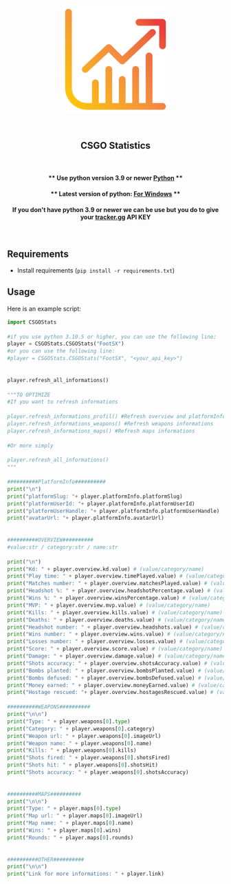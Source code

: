 <p align="center"><img width="250" alt="CSGO Statistics" src="img/stat.png"></p>

<br/>


<h2 align="center">CSGO Statistics</h2>
<br/>
<h4 align="center">** Use python version 3.9 or newer <a target="_blank" href="https://www.python.org">Python</a> **</h4>
<h4 align="center">** Latest version of python: <a target="_blank" href="https://www.python.org/ftp/python/3.10.5/python-3.10.5-amd64.exe">For Windows</a> **</h4>
<h4 align="center"> If you don't have python 3.9 or newer we can be use but you do to give your <a target="_blank" href="https://tracker.gg/developers/docs/getting-started">tracker.gg</a> API KEY </h4>
<br/>

## Requirements

- Install requirements (`pip install -r requirements.txt`)

## Usage

Here is an example script:

```python
import CSGOStats

#if you use python 3.10.5 or higher, you can use the following line:
player = CSGOStats.CSGOStats("FootSX")
#or you can use the following line:
#player = CSGOStats.CSGOStats("FootSX", "<your_api_key>")


player.refresh_all_informations()

"""TO OPTIMIZE
#If you want to refresh informations

player.refresh_informations_profil() #Refresh overview and platformInfo informations
player.refresh_informations_weapons() #Refresh weapons informations
player.refresh_informations_maps() #Refresh maps informations

#Or more simply

player.refresh_all_informations()
"""

##########PlatformInfo##########
print("\n")
print("platformSlug: "+ player.platformInfo.platformSlug)
print("platformUserId: "+ player.platformInfo.platformUserId)
print("platformUserHandle: "+ player.platformInfo.platformUserHandle)
print("avatarUrl: "+ player.platformInfo.avatarUrl)


##########OVERVIEW##########
#value:str / category:str / name:str

print("\n")
print("Kd: " + player.overview.kd.value) # (value/category/name)
print("Play time: " + player.overview.timePlayed.value) # (value/category/name)
print("Matches number: " + player.overview.matchesPlayed.value) # (value/category/name)
print("Headshot %: " + player.overview.headshotPercentage.value) # (value/category/name)
print("Wins %: " + player.overview.winsPercentage.value) # (value/category/name)
print("MVP: " + player.overview.mvp.value) # (value/category/name)
print("Kills: " + player.overview.kills.value) # (value/category/name)
print("Deaths: " + player.overview.deaths.value) # (value/category/name)
print("Headshot number: " + player.overview.headshots.value) # (value/category/name)
print("Wins number: " + player.overview.wins.value) # (value/category/name)
print("Losses number: " + player.overview.losses.value) # (value/category/name)
print("Score: " + player.overview.score.value) # (value/category/name)
print("Damage: " + player.overview.damage.value) # (value/category/name)
print("Shots accuracy: " + player.overview.shotsAccuracy.value) # (value/category/name)
print("Bombs planted: " + player.overview.bombsPlanted.value) # (value/category/name)
print("Bombs defused: " + player.overview.bombsDefused.value) # (value/category/name)
print("Money earned: " + player.overview.moneyEarned.value) # (value/category/name)
print("Hostage rescued: "+ player.overview.hostagesRescued.value) # (value/category/name)

##########WEAPONS##########
print("\n\n")
print("Type: " + player.weapons[0].type)
print("Category: " + player.weapons[0].category)
print("Weapon url: " + player.weapons[0].imageUrl)
print("Weapon name: " + player.weapons[0].name)
print("Kills: " + player.weapons[0].kills)
print("Shots fired: " + player.weapons[0].shotsFired)
print("Shots hit: " + player.weapons[0].shotsHit)
print("Shots accuracy: " + player.weapons[0].shotsAccuracy)


##########MAPS##########
print("\n\n")
print("Type: " + player.maps[0].type)
print("Map url: " + player.maps[0].imageUrl)
print("Map name: " + player.maps[0].name)
print("Wins: " + player.maps[0].wins)
print("Rounds: " + player.maps[0].rounds)


##########OTHER##########
print("\n\n")
print("Link for more informations: " + player.link)

```
